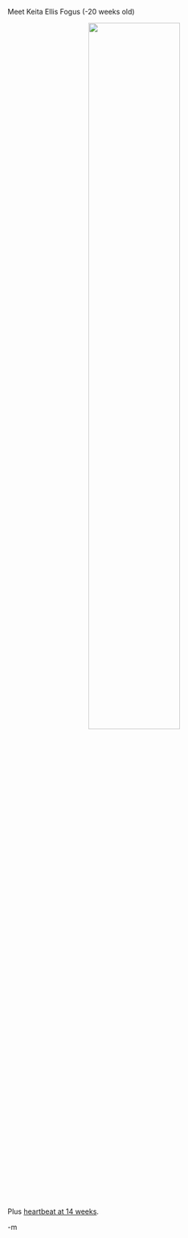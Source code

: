 <p>Meet Keita Ellis Fogus (-20 weeks old)</p>
<p><center><img src="http://images.minotaurcomputing.com/keita/boy-keita.png" width="60%" height="60%"/></center></p>
<p>Plus <a href="http://images.minotaurcomputing.com/keita/heartbeat_14weeks.mp3">heartbeat at 14 weeks</a>.</p>
<p>-m</p>